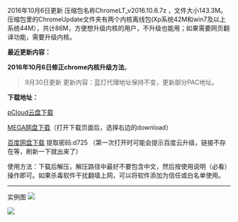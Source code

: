 2016年10月6日更新 压缩包名称ChromeLT_v2016.10.6.7z ，文件大小143.3M。压缩包里的ChromeUpdate文件夹有两个内核离线包(Xp系统42M和win7及以上系统44M），共计86M，方便想升级内核的用户，不升级也能用；如果需要网页翻译功能，需要升级内核。

**最近更新内容：**

**2016年10月6日修正chrome内核升级方法**。

> 9月30日更新 更新内容：蓝灯代理地址保持不变，更新部分PAC地址。


**下载地址：**

[pCloud云盘下载](https://my.pcloud.com/publink/show?code=XZOLN9ZcWjknImns8h04rNJYPgAnV8h7aI7)

[MEGA网盘下载](https://mega.nz/#!5kJCQb7A!YDjjWAu4fkNfmnNqiOUngjb0PbasmT1rJzj07CmsuLU)（打开下载页面后，选择右边的download）

[百度网盘下载](http://pan.baidu.com/s/1kVnWeB9) 提取密码:d725 （第一次打开时可能会提示百度云升级，链接不存在等，刷新一下就出来了）




使用方法：下载后解压，解压路径中最好不要包含中文，然后按使用说明（必看）操作即可。如果杀毒软件干扰翻墙上网，可以将软件添加为信任或白名单使用。

***
实例图
![](https://raw.githubusercontent.com/Alvin9999/pac2/master/lantern使用说明3.png)

![](https://raw.githubusercontent.com/Alvin9999/pac2/master/lantern使用说明2.png)

